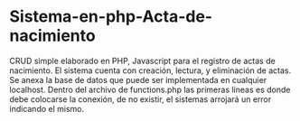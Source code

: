 # Sistema-en-php-Acta-de-nacimiento

CRUD simple elaborado en PHP, Javascript para el registro de actas de nacimiento.
El sistema cuenta con creación, lectura, y eliminación de actas.
Se anexa la base de datos que puede ser implementada en cualquier localhost.
Dentro del archivo de functions.php las primeras líneas es donde debe colocarse la conexión, de no existir, el sistemas arrojará un error indicando el mismo.
